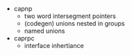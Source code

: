 * capnp
  * two word intersegment pointers
  * (codegen) unions nested in groups
  * named unions
* caprpc
  * interface inhertiance

